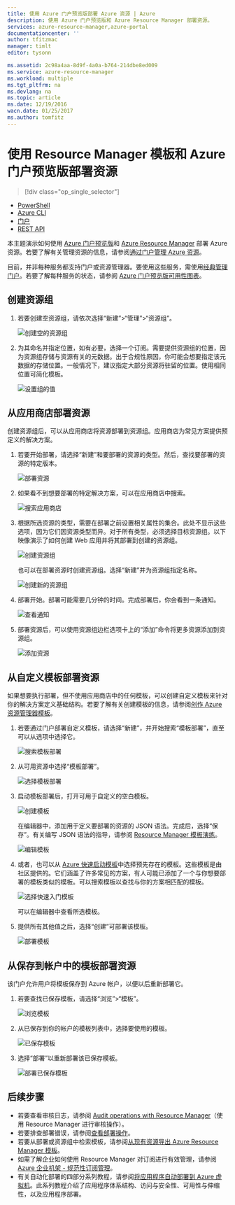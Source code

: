 ```yaml
---
title: 使用 Azure 门户预览版部署 Azure 资源 | Azure
description: 使用 Azure 门户预览版和 Azure Resource Manager 部署资源。
services: azure-resource-manager,azure-portal
documentationcenter: ''
author: tfitzmac
manager: timlt
editor: tysonn

ms.assetid: 2c98a4aa-8d9f-4a0a-b764-214dbe8ed009
ms.service: azure-resource-manager
ms.workload: multiple
ms.tgt_pltfrm: na
ms.devlang: na
ms.topic: article
ms.date: 12/19/2016
wacn.date: 01/25/2017
ms.author: tomfitz
---
```


# 使用 Resource Manager 模板和 Azure 门户预览版部署资源
> [!div class="op_single_selector"]
- [PowerShell](./resource-group-template-deploy.md)
- [Azure CLI](./resource-group-template-deploy-cli.md)
- [门户](./resource-group-template-deploy-portal.md)
- [REST API](./resource-group-template-deploy-rest.md)

本主题演示如何使用 [Azure 门户预览版](https://portal.azure.cn)和 [Azure Resource Manager](./resource-group-overview.md) 部署 Azure 资源。若要了解有关管理资源的信息，请参阅[通过门户管理 Azure 资源](./resource-group-portal.md)。

目前，并非每种服务都支持门户或资源管理器。要使用这些服务，需使用[经典管理门户](https://manage.windowsazure.cn)。若要了解每种服务的状态，请参阅 [Azure 门户预览版可用性图表](https://azure.microsoft.com/features/azure-portal/availability/)。

## <a name="create-resource-group"></a> 创建资源组
1. 若要创建空资源组，请依次选择“新建”>“管理”>“资源组”。

    ![创建空的资源组](./media/resource-group-template-deploy-portal/create-empty-group.png)  

2. 为其命名并指定位置，如有必要，选择一个订阅。需要提供资源组的位置，因为资源组存储与资源有关的元数据。出于合规性原因，你可能会想要指定该元数据的存储位置。一般情况下，建议指定大部分资源将驻留的位置。使用相同位置可简化模板。

    ![设置组的值](./media/resource-group-template-deploy-portal/set-group-properties.png)  

## 从应用商店部署资源
创建资源组后，可以从应用商店将资源部署到资源组。应用商店为常见方案提供预定义的解决方案。

1. 若要开始部署，请选择“新建”和要部署的资源的类型。然后，查找要部署的资源的特定版本。

    ![部署资源](./media/resource-group-template-deploy-portal/deploy-resource.png)  

2. 如果看不到想要部署的特定解决方案，可以在应用商店中搜索。

    ![搜索应用商店](./media/resource-group-template-deploy-portal/search-resource.png)  

3. 根据所选资源的类型，需要在部署之前设置相关属性的集合。此处不显示这些选项，因为它们因资源类型而异。对于所有类型，必须选择目标资源组。以下映像演示了如何创建 Web 应用并将其部署到创建的资源组。

    ![创建资源组](./media/resource-group-template-deploy-portal/select-existing-group.png)  

    也可以在部署资源时创建资源组。选择“新建”并为资源组指定名称。

    ![创建新的资源组](./media/resource-group-template-deploy-portal/select-new-group.png)  

4. 部署开始。部署可能需要几分钟的时间。完成部署后，你会看到一条通知。

    ![查看通知](./media/resource-group-template-deploy-portal/view-notification.png)  

5. 部署资源后，可以使用资源组边栏选项卡上的“添加”命令将更多资源添加到资源组。

    ![添加资源](./media/resource-group-template-deploy-portal/add-resource.png)  

## <a name="deploy-resources-from-custom-template"></a> 从自定义模板部署资源
如果想要执行部署，但不使用应用商店中的任何模板，可以创建自定义模板来针对你的解决方案定义基础结构。若要了解有关创建模板的信息，请参阅[创作 Azure 资源管理器模板](./resource-group-authoring-templates.md)。

1. 若要通过门户部署自定义模板，请选择“新建”，并开始搜索“模板部署”，直至可以从选项中选择它。

    ![搜索模板部署](./media/resource-group-template-deploy-portal/search-template.png)  

2. 从可用资源中选择“模板部署”。

    ![选择模板部署](./media/resource-group-template-deploy-portal/select-template.png)  

3. 启动模板部署后，打开可用于自定义的空白模板。

    ![创建模板](./media/resource-group-template-deploy-portal/show-custom-template.png)  

    在编辑器中，添加用于定义要部署的资源的 JSON 语法。完成后，选择“保存”。有关编写 JSON 语法的指导，请参阅 [Resource Manager 模板演练](./resource-manager-template-walkthrough.md)。

    ![编辑模板](./media/resource-group-template-deploy-portal/edit-template.png)  

4. 或者，也可以从 [Azure 快速启动模板](https://github.com/Azure/azure-quickstart-templates/)中选择预先存在的模板。这些模板是由社区提供的。它们涵盖了许多常见的方案，有人可能已添加了一个与你想要部署的模板类似的模板。可以搜索模板以查找与你的方案相匹配的模板。

    ![选择快速入门模板](./media/resource-group-template-deploy-portal/select-quickstart-template.png)  

    可以在编辑器中查看所选模板。

5. 提供所有其他值之后，选择“创建”可部署该模板。

    ![部署模板](./media/resource-group-template-deploy-portal/create-custom-deploy.png)  

## 从保存到帐户中的模板部署资源
该门户允许用户将模板保存到 Azure 帐户，以便以后重新部署它。

1. 若要查找已保存模板，请选择“浏览”>“模板”。

    ![浏览模板](./media/resource-group-template-deploy-portal/browse-templates.png)  

2. 从已保存到你的帐户的模板列表中，选择要使用的模板。

    ![已保存模板](./media/resource-group-template-deploy-portal/saved-templates.png)  

3. 选择“部署”以重新部署该已保存模板。

    ![部署已保存模板](./media/resource-group-template-deploy-portal/deploy-saved-template.png)  

## 后续步骤
* 若要查看审核日志，请参阅 [Audit operations with Resource Manager](./resource-group-audit.md)（使用 Resource Manager 进行审核操作）。
* 若要排查部署错误，请参阅[查看部署操作](./resource-manager-deployment-operations.md)。
* 若要从部署或资源组中检索模板，请参阅[从现有资源导出 Azure Resource Manager 模板](./resource-manager-export-template.md)。
* 如需了解企业如何使用 Resource Manager 对订阅进行有效管理，请参阅 [Azure 企业机架 - 规范性订阅管理](./resource-manager-subscription-governance.md)。
* 有关自动化部署的四部分系列教程，请参阅[将应用程序自动部署到 Azure 虚拟机](../virtual-machines/virtual-machines-windows-dotnet-core-1-landing.md)。此系列教程介绍了应用程序体系结构、访问与安全性、可用性与伸缩性，以及应用程序部署。

<!---HONumber=Mooncake_0120_2017-->
<!-- Update_Description: update meta properties ; wording update ; update image ; update link reference -->